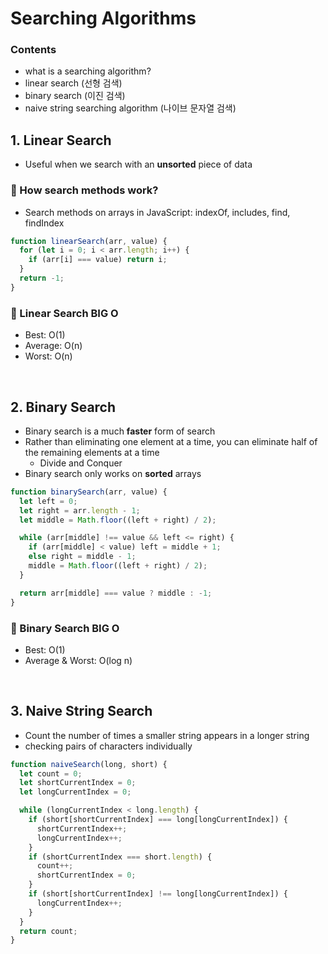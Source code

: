 # Searching Algorithms

### Contents

- what is a searching algorithm?
- linear search (선형 검색)
- binary search (이진 검색)
- naive string searching algorithm (나이브 문자열 검색)

## 1. Linear Search

- Useful when we search with an **unsorted** piece of data

### 🔎 How search methods work?

- Search methods on arrays in JavaScript: indexOf, includes, find, findIndex

```js
function linearSearch(arr, value) {
  for (let i = 0; i < arr.length; i++) {
    if (arr[i] === value) return i;
  }
  return -1;
}
```

### 🔎 Linear Search BIG O

- Best: O(1)
- Average: O(n)
- Worst: O(n)

<br />

## 2. Binary Search

- Binary search is a much **faster** form of search
- Rather than eliminating one element at a time, you can eliminate half of the remaining elements at a time
  - Divide and Conquer
- Binary search only works on **sorted** arrays

```js
function binarySearch(arr, value) {
  let left = 0;
  let right = arr.length - 1;
  let middle = Math.floor((left + right) / 2);

  while (arr[middle] !== value && left <= right) {
    if (arr[middle] < value) left = middle + 1;
    else right = middle - 1;
    middle = Math.floor((left + right) / 2);
  }

  return arr[middle] === value ? middle : -1;
}
```

### 🔎 Binary Search BIG O

- Best: O(1)
- Average & Worst: O(log n)

<br />

## 3. Naive String Search

- Count the number of times a smaller string appears in a longer string
- checking pairs of characters individually

```js
function naiveSearch(long, short) {
  let count = 0;
  let shortCurrentIndex = 0;
  let longCurrentIndex = 0;

  while (longCurrentIndex < long.length) {
    if (short[shortCurrentIndex] === long[longCurrentIndex]) {
      shortCurrentIndex++;
      longCurrentIndex++;
    }
    if (shortCurrentIndex === short.length) {
      count++;
      shortCurrentIndex = 0;
    }
    if (short[shortCurrentIndex] !== long[longCurrentIndex]) {
      longCurrentIndex++;
    }
  }
  return count;
}
```

